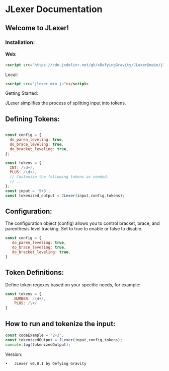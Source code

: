 # JLexer Documentation

## Welcome to JLexer!

### Installation:

#### Web:
```html
<script src="https://cdn.jsdelivr.net/gh/xDefyingGravity/JLexer@main/jlexer.min.js"></script>
```
Local:

```html 
<script src="jlexer.min.js"></script>
```
Getting Started:

JLexer simplifies the process of splitting input into tokens.

## Defining Tokens:
```javascript

const config = {
  do_paren_leveling: true,
  do_brace_leveling: true,
  do_bracket_leveling: true,
};

const tokens = {
  INT: /\d+/,
  PLUS: /\d+/,
  // Customize the following tokens as needed.
  // ...
};
const input = '5+3';
const tokenized_output = JLexer(input,config,tokens);
```
## Configuration:

The configuration object (config) allows you to control bracket, brace, and parenthesis level tracking. Set to true to enable or false to disable.
```javascript
const config = {
   do_paren_leveling: true,
   do_brace_leveling: true,
   do_bracket_leveling: true,
}
```
## Token Definitions:

Define token regexes based on your specific needs, for example:
```javascript
const tokens = {
    NUMBER: /\d+/,
    PLUS: /\+/
}
```
## How to run and tokenize the input:
```javascript
const codeExample = '2+3';
const tokenizedOutput = JLexer(input,config,tokens);
console.log(tokenizedOutput);
```
Version:

	•	JLexer v0.0.1 by Defying Gravity
